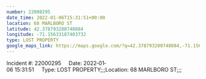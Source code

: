 ```yaml
---
number: 22000295
date_time: 2022-01-06T15:31:51+00:00
location: 68 MARLBORO ST
latitude: 42.378793280748084
longitude: -71.15633187403732
type: LOST PROPERTY
google_maps_link: https://maps.google.com/?q=42.378793280748084,-71.15633187403732
---
```


Incident #: 22000295     Date: 2022‐01‐06 15:31:51     Type: LOST PROPERTY;;;Location: 68 MARLBORO ST;;;
